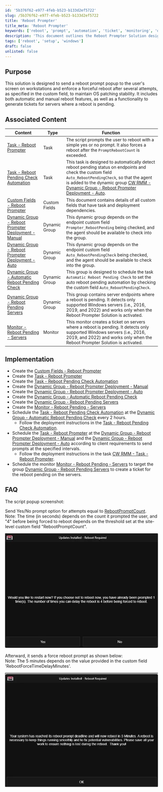 ```yaml
---
id: '5b376f62-e977-4feb-b523-b133d2ef5722'
slug: /5b376f62-e977-4feb-b523-b133d2ef5722
title: 'Reboot Prompter'
title_meta: 'Reboot Prompter'
keywords: ['reboot', 'prompt', 'automation', 'ticket', 'monitoring', 'dynamic', 'group']
description: 'This document outlines the Reboot Prompter Solution designed to send reboot prompts to users on workstations, enforce automatic reboots after a specified number of attempts, and generate tickets for servers with pending reboots. It includes both automatic and manual reboot features to ensure OS patching stability.'
tags: ['reboot', 'setup', 'windows']
draft: false
unlisted: false
---
```


## Purpose

This solution is designed to send a reboot prompt popup to the user's screen on workstations and enforce a forceful reboot after several attempts, as specified in the custom field, to maintain OS patching stability. It includes both automatic and manual reboot features, as well as a functionality to generate tickets for servers where a reboot is pending.

## Associated Content

| Content                                                                                       | Type          | Function                                                                                                                                                                                                                                            |
|-----------------------------------------------------------------------------------------------|---------------|-----------------------------------------------------------------------------------------------------------------------------------------------------------------------------------------------------------------------------------------------------|
| [Task - Reboot Prompter](/docs/8d171849-b417-4ce7-a75f-c9294aca045b)                   | Task          | The script prompts the user to reboot with a simple yes or no prompt. It also forces a reboot after the `PromptRebootCount` is exceeded.                                                                                                           |
| [Task - Reboot Pending Check Automation](/docs/509ed97f-105b-47d7-8a66-f7da58da8138)    | Task          | This task is designed to automatically detect reboot pending status on endpoints and check the custom field `Auto_RebootPendingCheck`, so that the agent is added to the dynamic group [CW RMM - Dynamic Group - Reboot Prompter Deployment - Auto](/docs/93faad94-8731-4fd5-afd0-0ae2a669fc05). |
| [Custom Fields - Reboot Prompter](/docs/7876f32c-a5ec-4b58-9f7e-b60b710e19d5)           | Custom Fields | This document contains details of all custom fields that have task and deployment dependencies.                                                                                                                                                                 |
| [Dynamic Group - Reboot Prompter Deployment - Manual](/docs/284c0ff4-381a-45c0-8282-aa6ac4c3da20) | Dynamic Group | This dynamic group depends on the endpoint custom field `Prompter_RebootPending` being checked, and the agent should be available to check into the group.                                                                                 |
| [Dynamic Group - Reboot Prompter Deployment - Auto](/docs/93faad94-8731-4fd5-afd0-0ae2a669fc05) | Dynamic Group | This dynamic group depends on the endpoint custom field `Auto_RebootPendingCheck` being checked, and the agent should be available to check into the group.                                                                                 |
| [Dynamic Group - Automatic Reboot Pending Check](/docs/1c798d37-8ff8-4e73-ba39-027e025a3551) | Dynamic Group | This group is designed to schedule the task `Automatic Reboot Pending Check` to set the auto reboot pending automation by checking the custom field `Auto_RebootPendingCheck`.                                                                         |
| [Dynamic Group - Reboot Pending Servers](/docs/d6235892-7f62-4a75-83ef-c6c01cc43898)    | Dynamic Group | This group contains server endpoints where a reboot is pending. It detects only supported Windows servers (i.e., 2016, 2019, and 2022) and works only when the Reboot Prompter Solution is activated.                                          |
| [Monitor - Reboot Pending - Servers](/docs/b456d0ae-a456-4a35-85c2-c9b44eef2844)        | Monitor       | This monitor creates a ticket on servers where a reboot is pending. It detects only supported Windows servers (i.e., 2016, 2019, and 2022) and works only when the Reboot Prompter Solution is activated.                                          |

## Implementation

- Create the [Custom Fields - Reboot Prompter](/docs/7876f32c-a5ec-4b58-9f7e-b60b710e19d5)
- Create the [Task - Reboot Prompter](/docs/8d171849-b417-4ce7-a75f-c9294aca045b)
- Create the [Task - Reboot Pending Check Automation](/docs/509ed97f-105b-47d7-8a66-f7da58da8138)
- Create the [Dynamic Group - Reboot Prompter Deployment - Manual](/docs/284c0ff4-381a-45c0-8282-aa6ac4c3da20)
- Create the [Dynamic Group - Reboot Prompter Deployment - Auto](/docs/93faad94-8731-4fd5-afd0-0ae2a669fc05)
- Create the [Dynamic Group - Automatic Reboot Pending Check](/docs/1c798d37-8ff8-4e73-ba39-027e025a3551)
- Create the [Dynamic Group - Reboot Pending Servers](/docs/d6235892-7f62-4a75-83ef-c6c01cc43898)
- Create the [Monitor - Reboot Pending - Servers](/docs/b456d0ae-a456-4a35-85c2-c9b44eef2844)
- Schedule the [Task - Reboot Pending Check Automation](/docs/509ed97f-105b-47d7-8a66-f7da58da8138) at the [Dynamic Group - Automatic Reboot Pending Check](/docs/1c798d37-8ff8-4e73-ba39-027e025a3551) every 2 hours.
  - Follow the deployment instructions in the [Task - Reboot Pending Check Automation](/docs/509ed97f-105b-47d7-8a66-f7da58da8138).
- Schedule the [Task - Reboot Prompter](/docs/8d171849-b417-4ce7-a75f-c9294aca045b) at the [Dynamic Group - Reboot Prompter Deployment - Manual](/docs/284c0ff4-381a-45c0-8282-aa6ac4c3da20) and the [Dynamic Group - Reboot Prompter Deployment - Auto](/docs/93faad94-8731-4fd5-afd0-0ae2a669fc05) according to client requirements to send prompts at the specified intervals.
  - Follow the deployment instructions in the task [CW RMM - Task - Reboot Prompter](/docs/8d171849-b417-4ce7-a75f-c9294aca045b).
- Schedule the monitor [Monitor - Reboot Pending - Servers](/docs/b456d0ae-a456-4a35-85c2-c9b44eef2844) to target the group [Dynamic Group - Reboot Pending Servers](/docs/d6235892-7f62-4a75-83ef-c6c01cc43898) to create a ticket for the reboot pending on the servers.

## FAQ

The script popup screenshot:

Send Yes/No prompt option for attempts equal to [RebootPromptCount](http://RebootPromptCount).  
Note: The time (in seconds) depends on the count it prompted the user, and "4" before being forced to reboot depends on the threshold set at the site-level custom field "RebootPromptCount".

![Screenshot](../../static/img/docs/7876f32c-a5ec-4b58-9f7e-b60b710e19d5/image_68.webp)

Afterward, it sends a force reboot prompt as shown below:  
Note: The 5 minutes depends on the value provided in the custom field 'RebootForceTimeDelayMinutes'.

![Screenshot](../../static/img/docs/7876f32c-a5ec-4b58-9f7e-b60b710e19d5/image_69.webp)